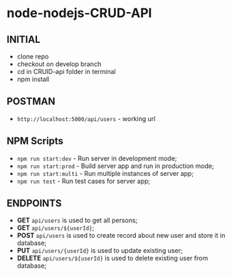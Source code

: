 # node-nodejs-CRUD-API
## INITIAL
- clone repo
- checkout on develop branch
- cd in CRUID-api folder in terminal
- npm install

## POSTMAN
- `http://localhost:5000/api/users` - working url

## NPM Scripts
- `npm run start:dev` - Run server in development mode;
- `npm run start:prod` - Build server app and run in production mode;
- `npm run start:multi` - Run multiple instances of server app;
- `npm run test` - Run test cases for server app;

## ENDPOINTS
- **GET** `api/users` is used to get all persons;
- **GET** `api/users/${userId}`;
- **POST** `api/users` is used to create record about new user and store it in database;
- **PUT** `api/users/{userId}` is used to update existing user;
- **DELETE** `api/users/${userId}` is used to delete existing user from database;
